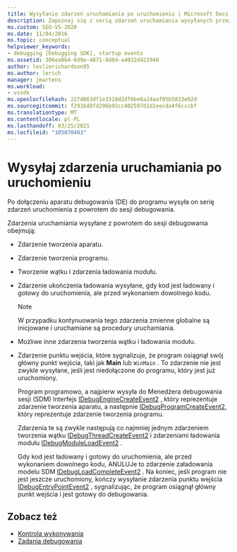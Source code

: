 ```yaml
---
title: Wysyłanie zdarzeń uruchamiania po uruchomieniu | Microsoft Docs
description: Zapoznaj się z serią zdarzeń uruchamiania wysyłanych przez aparat debugowania do sesji debugowania po dołączeniu aparatu debugowania do programu.
ms.custom: SEO-VS-2020
ms.date: 11/04/2016
ms.topic: conceptual
helpviewer_keywords:
- debugging [Debugging SDK], startup events
ms.assetid: 306ea0b4-6d9e-4871-8d8d-a4032d422940
author: leslierichardson95
ms.author: lerich
manager: jmartens
ms.workload:
- vssdk
ms.openlocfilehash: 227d863df1e3318d2df6be6a24aaf05b5033e92d
ms.sourcegitcommit: f2916d8fd296b92cc402597d1d1eecda4f6cccbf
ms.translationtype: MT
ms.contentlocale: pl-PL
ms.lasthandoff: 03/25/2021
ms.locfileid: "105070403"
---
```

# <a name="send-startup-events-after-a-launch"></a>Wysyłaj zdarzenia uruchamiania po uruchomieniu
Po dołączeniu aparatu debugowania (DE) do programu wysyła on serię zdarzeń uruchomienia z powrotem do sesji debugowania.

 Zdarzenia uruchamiania wysyłane z powrotem do sesji debugowania obejmują:

- Zdarzenie tworzenia aparatu.

- Zdarzenie tworzenia programu.

- Tworzenie wątku i zdarzenia ładowania modułu.

- Zdarzenie ukończenia ładowania wysyłane, gdy kod jest ładowany i gotowy do uruchomienia, ale przed wykonaniem dowolnego kodu.

  > [!NOTE]
  > W przypadku kontynuowania tego zdarzenia zmienne globalne są inicjowane i uruchamiane są procedury uruchamiania.

- Możliwe inne zdarzenia tworzenia wątku i ładowania modułu.

- Zdarzenie punktu wejścia, które sygnalizuje, że program osiągnął swój główny punkt wejścia, taki jak **Main** lub `WinMain` . To zdarzenie nie jest zwykle wysyłane, jeśli jest niedołączone do programu, który jest już uruchomiony.

  Program programowo, a najpierw wysyła do Menedżera debugowania sesji (SDM) Interfejs [IDebugEngineCreateEvent2](../../extensibility/debugger/reference/idebugenginecreateevent2.md) , który reprezentuje zdarzenie tworzenia aparatu, a następnie [IDebugProgramCreateEvent2](../../extensibility/debugger/reference/idebugprogramcreateevent2.md), który reprezentuje zdarzenie tworzenia programu.

  Zdarzenia te są zwykle następują co najmniej jednym zdarzeniem tworzenia wątku [IDebugThreadCreateEvent2](../../extensibility/debugger/reference/idebugthreadcreateevent2.md) i zdarzeniami ładowania modułu [IDebugModuleLoadEvent2](../../extensibility/debugger/reference/idebugmoduleloadevent2.md) .

  Gdy kod jest ładowany i gotowy do uruchomienia, ale przed wykonaniem dowolnego kodu, ANULUJe to zdarzenie załadowania modelu SDM [IDebugLoadCompleteEvent2](../../extensibility/debugger/reference/idebugloadcompleteevent2.md) . Na koniec, jeśli program nie jest jeszcze uruchomiony, kończy wysyłanie zdarzenia punktu wejścia [IDebugEntryPointEvent2](../../extensibility/debugger/reference/idebugentrypointevent2.md) , sygnalizując, że program osiągnął główny punkt wejścia i jest gotowy do debugowania.

## <a name="see-also"></a>Zobacz też
- [Kontrola wykonywania](../../extensibility/debugger/control-of-execution.md)
- [Zadania debugowania](../../extensibility/debugger/debugging-tasks.md)
